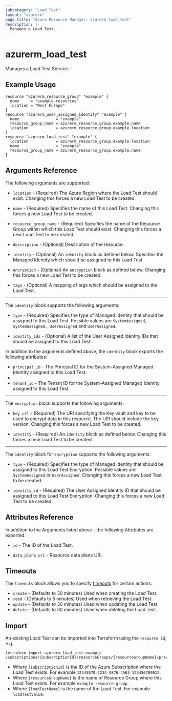 ```yaml
---
subcategory: "Load Test"
layout: "azurerm"
page_title: "Azure Resource Manager: azurerm_load_test"
description: |-
  Manages a Load Test.
---
```


<!-- Note: This documentation is generated. Any manual changes will be overwritten -->

# azurerm_load_test

Manages a Load Test Service.

## Example Usage

```hcl
resource "azurerm_resource_group" "example" {
  name     = "example-resources"
  location = "West Europe"
}
resource "azurerm_user_assigned_identity" "example" {
  name                = "example"
  resource_group_name = azurerm_resource_group.example.name
  location            = azurerm_resource_group.example.location
}
resource "azurerm_load_test" "example" {
  location            = azurerm_resource_group.example.location
  name                = "example"
  resource_group_name = azurerm_resource_group.example.name
}
```

## Arguments Reference

The following arguments are supported:

* `location` - (Required) The Azure Region where the Load Test should exist. Changing this forces a new Load Test to be created.

* `name` - (Required) Specifies the name of this Load Test. Changing this forces a new Load Test to be created.

* `resource_group_name` - (Required) Specifies the name of the Resource Group within which this Load Test should exist. Changing this forces a new Load Test to be created.

* `description` - (Optional) Description of the resource.

* `identity` - (Optional) An `identity` block as defined below. Specifies the Managed Identity which should be assigned to this Load Test.

* `encryption` - (Optional) An `encryption` block as defined below. Changing this forces a new Load Test to be created.

* `tags` - (Optional) A mapping of tags which should be assigned to the Load Test.

---

The `identity` block supports the following arguments:

* `type` - (Required) Specifies the type of Managed Identity that should be assigned to this Load Test. Possible values are `SystemAssigned`, `SystemAssigned, UserAssigned` and `UserAssigned`.

* `identity_ids` - (Optional) A list of the User Assigned Identity IDs that should be assigned to this Load Test.

In addition to the arguments defined above, the `identity` block exports the following attributes:

* `principal_id` - The Principal ID for the System-Assigned Managed Identity assigned to this Load Test.
* 
* `tenant_id` - The Tenant ID for the System-Assigned Managed Identity assigned to this Load Test.

---

The `encryption` block supports the following arguments:

* `key_url` - (Required) The URI specifying the Key vault and key to be used to encrypt data in this resource. The URI should include the key version. Changing this forces a new Load Test to be created.

* `identity` - (Required) An `identity` block as defined below. Changing this forces a new Load Test to be created.

---

The `identity` block for `encryption` supports the following arguments:

* `type` - (Required) Specifies the type of Managed Identity that should be assigned to this Load Test Encryption. Possible values are `SystemAssigned` or `UserAssigned`. Changing this forces a new Load Test to be created.

* `identity_id` - (Required) The User Assigned Identity ID that should be assigned to this Load Test Encryption. Changing this forces a new Load Test to be created.


## Attributes Reference

In addition to the Arguments listed above - the following Attributes are exported:

* `id` - The ID of the Load Test.

* `data_plane_uri` - Resource data plane URI.

## Timeouts

The `timeouts` block allows you to specify [timeouts](https://www.terraform.io/docs/configuration/resources.html#timeouts) for certain actions:

* `create` - (Defaults to 30 minutes) Used when creating the Load Test.
* `read` - (Defaults to 5 minutes) Used when retrieving the Load Test.
* `update` - (Defaults to 30 minutes) Used when updating the Load Test.
* `delete` - (Defaults to 30 minutes) Used when deleting the Load Test.

## Import

An existing Load Test can be imported into Terraform using the `resource id`, e.g.

```shell
terraform import azurerm_load_test.example /subscriptions/{subscriptionId}/resourceGroups/{resourceGroupName}/providers/Microsoft.LoadTestService/loadTests/{loadTestName}
```

* Where `{subscriptionId}` is the ID of the Azure Subscription where the Load Test exists. For example `12345678-1234-9876-4563-123456789012`.
* Where `{resourceGroupName}` is the name of Resource Group where this Load Test exists. For example `example-resource-group`.
* Where `{loadTestName}` is the name of the Load Test. For example `loadTestValue`.
